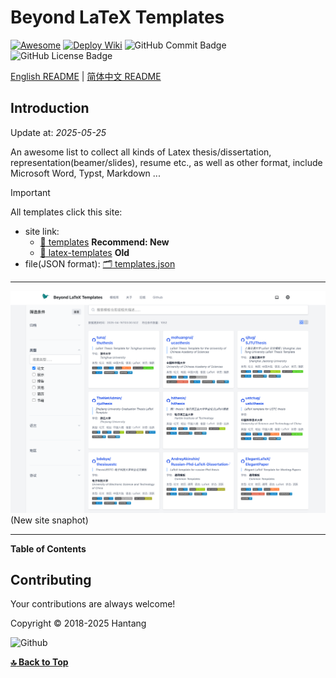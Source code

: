 # Beyond LaTeX Templates

[![Awesome](https://awesome.re/badge.svg)](https://github.com/hantang/latex-templates)
[![Deploy Wiki](https://github.com/hantang/latex-templates/actions/workflows/deploy.yml/badge.svg)](https://github.com/hantang/latex-templates/actions/workflows/deploy.yml)
![GitHub Commit Badge](https://img.shields.io/github/last-commit/hantang/latex-templates.svg)
![GitHub License Badge](https://img.shields.io/github/license/hantang/latex-templates.svg)

[English README](README-en.md) | [简体中文 README](README.md)

## Introduction

Update at: <!-- START-DATE -->*2025-05-25*<!-- END-DATE -->

An awesome list to collect all kinds of Latex thesis/dissertation, representation(beamer/slides), resume etc.,
as well as other format, include  Microsoft Word, Typst, Markdown ...

> [!IMPORTANT]  
> All templates click this site: 
>
> - site link: 
>   - [:link: templates][link-site-new] **Recommend: New**
>   - [:link: latex-templates][link-site] **Old**
> - file(JSON format): [:card_index_dividers: templates.json][link-data]

[link-site]: https://hantang.github.io/latex-templates/
[link-site-new]: https://hantang.github.io/templates/
[link-data]: ./data/templates.json

---

![](./snapshot.png)
(New site snaphot)

<!-- **[:top: Back to Top](#beyond-latex-templates)** -->

---

<!-- START-TABLE -->

**Table of Contents**


<!-- END-TABLE -->

## Contributing

Your contributions are always welcome!

Copyright &copy; 2018-2025 Hantang

![Github](https://img.shields.io/badge/GitHub-100000?style=for-the-badge&logo=github&logoColor=white)

**[:top: Back to Top](#beyond-latex-templates)**
